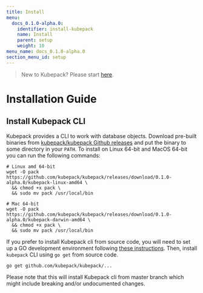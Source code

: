 ```yaml
---
title: Install
menu:
  docs_0.1.0-alpha.0:
    identifier: install-kubepack
    name: Install
    parent: setup
    weight: 10
menu_name: docs_0.1.0-alpha.0
section_menu_id: setup
---
```


> New to Kubepack? Please start [here](/docs/guides/README.md).

# Installation Guide

## Install Kubepack CLI
Kubepack provides a CLI to work with database objects. Download pre-built binaries from [kubepack/kubepack Github releases](https://github.com/kubepack/kubepack/releases) and put the binary to some directory in your `PATH`. To install on Linux 64-bit and MacOS 64-bit you can run the following commands:

```console
# Linux amd 64-bit
wget -O pack https://github.com/kubepack/kubepack/releases/download/0.1.0-alpha.0/kubepack-linux-amd64 \
  && chmod +x pack \
  && sudo mv pack /usr/local/bin

# Mac 64-bit
wget -O pack https://github.com/kubepack/kubepack/releases/download/0.1.0-alpha.0/kubepack-darwin-amd64 \
  && chmod +x pack \
  && sudo mv pack /usr/local/bin
```

If you prefer to install Kubepack cli from source code, you will need to set up a GO development environment following [these instructions](https://golang.org/doc/code.html). Then, install `kubepack` CLI using `go get` from source code.

```console
go get github.com/kubepack/kubepack/...
```

Please note that this will install Kubepack cli from master branch which might include breaking and/or undocumented changes.
